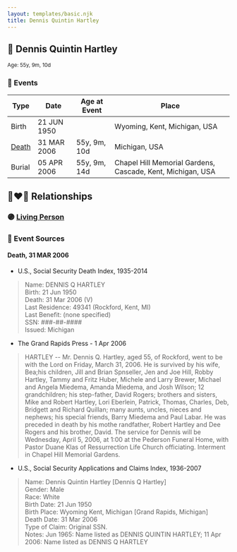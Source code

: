 ```yaml
---
layout: templates/basic.njk
title: Dennis Quintin Hartley
---
```

## 🔵 Dennis Quintin Hartley
<small>Age: 55y, 9m, 10d</small>

### 📆 Events

Type | Date | Age at Event | Place
------ | ------ | ------ | ------
Birth | 21 JUN 1950 |  | Wyoming, Kent, Michigan, USA
[Death](#event-event-3) | 31 MAR 2006 | 55y, 9m, 10d | Michigan, USA
Burial | 05 APR 2006 | 55y, 9m, 14d | Chapel Hill Memorial Gardens, Cascade, Kent, Michigan, USA

## 👩‍❤️‍👨 Relationships

### 🟣 [Living Person](/people/9/91180844)

### 📰 Event Sources

#### <a id="event-event-3"></a> Death, 31 MAR 2006
* U.S., Social Security Death Index, 1935-2014
>   
  > Name: DENNIS Q HARTLEY  
  > Birth: 21 Jun 1950  
  > Death: 31 Mar 2006 (V)  
  > Last Residence: 49341 (Rockford, Kent, MI)  
  > Last Benefit: (none specified)  
  > SSN: ###-##-####  
  > Issued: Michigan
* The Grand Rapids Press  - 1 Apr 2006
>   
  > HARTLEY -- Mr. Dennis Q. Hartley, aged 55, of Rockford, went to be with the Lord on Friday, March 31, 2006. He is survived by his wife, Bea;his children, Jill and Brian Spnseller, Jen and Joe Hill, Robby Hartley, Tammy and Fritz Huber, Michele and Larry Brewer, Michael and Angela Miedema, Amanda Miedema, and Josh Wilson; 12 grandchildren; his step-father, David Rogers; brothers and sisters, Mike and Robert Hartley, Lori Eberlein, Patrick, Thomas, Charles, Deb, Bridgett and Richard Quillan;  many aunts, uncles, nieces and nephews; his special friends, Barry Miedema and Paul Labar. He was preceded in death by his mothe randfather, Robert Hartley and Dee Rogers and his brother, David. The service for Dennis will be Wednesday, April 5, 2006, at 1:00 at the Pederson Funeral Home, with Pastor Duane Klas of Ressurrection Life Church officiating. Interment in Chapel Hill Memorial Gardens.
* U.S., Social Security Applications and Claims Index, 1936-2007
>   
  > Name: Dennis Quintin Hartley [Dennis Q Hartley]   
  > Gender: Male  
  > Race: White  
  > Birth Date: 21 Jun 1950  
  > Birth Place: Wyoming Kent, Michigan [Grand Rapids, Michigan]   
  > Death Date: 31 Mar 2006  
  > Type of Claim: Original SSN.  
  > Notes: Jun 1965: Name listed as DENNIS QUINTIN HARTLEY; 11 Apr 2006: Name listed as DENNIS Q HARTLEY
